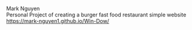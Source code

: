 Mark Nguyen
<br/>Personal Project of creating a burger fast food restaurant simple website
https://mark-nguyen1.github.io/Win-Dow/